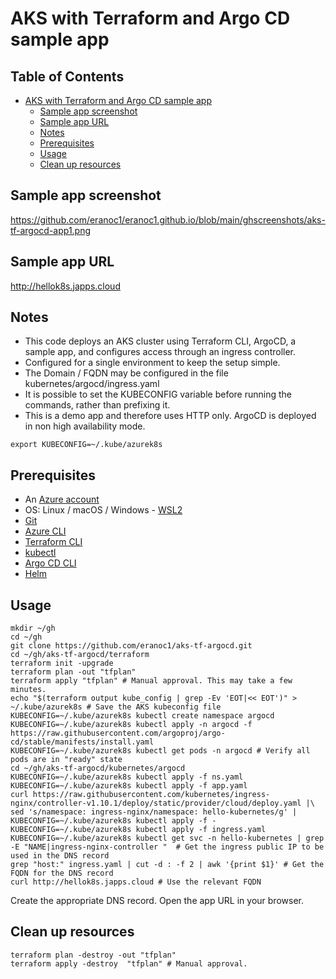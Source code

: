 # AKS with Terraform and Argo CD sample app

## Table of Contents

- [AKS with Terraform and Argo CD sample app](#aks-with-terraform-and-argo-cd-sample-app)
  - [Sample app screenshot](#sample-app-screenshot)
  - [Sample app URL](#sample-app-url)
  - [Notes](#notes)
  - [Prerequisites](#prerequisites)
  - [Usage](#usage)
  - [Clean up resources](#clean-up-resources)

## Sample app screenshot
https://github.com/eranoc1/eranoc1.github.io/blob/main/ghscreenshots/aks-tf-argocd-app1.png
## Sample app URL
http://hellok8s.japps.cloud

## Notes
- This code deploys an AKS cluster using Terraform CLI, ArgoCD, a sample app, and configures access through an ingress controller.
- Configured for a single environment to keep the setup simple.
- The Domain / FQDN may be configured in the file kubernetes/argocd/ingress.yaml
- It is possible to set the KUBECONFIG variable before running the commands, rather than prefixing it.
- This is a demo app and therefore uses HTTP only.
  ArgoCD is deployed in non high availability mode.

```
export KUBECONFIG=~/.kube/azurek8s
```
## Prerequisites
- An [Azure account](https://azure.microsoft.com/en-us/pricing/purchase-options/azure-account)
- OS: Linux / macOS / Windows - [WSL2](https://learn.microsoft.com/en-us/windows/wsl/install)
- [Git](https://git-scm.com/book/en/v2/Getting-Started-Installing-Git)
- [Azure CLI](https://learn.microsoft.com/en-us/cli/azure/install-azure-cli)
- [Terraform CLI](https://developer.hashicorp.com/terraform/tutorials/aws-get-started/install-cli#install-terraform)
- [kubectl](https://kubernetes.io/docs/tasks/tools/)
- [Argo CD CLI](https://argo-cd.readthedocs.io/en/stable/cli_installation/)
- [Helm](https://helm.sh/docs/intro/install/)

## Usage
```
mkdir ~/gh
cd ~/gh
git clone https://github.com/eranoc1/aks-tf-argocd.git
cd ~/gh/aks-tf-argocd/terraform
terraform init -upgrade
terraform plan -out "tfplan"
terraform apply "tfplan" # Manual approval. This may take a few minutes.
echo "$(terraform output kube_config | grep -Ev 'EOT|<< EOT')" > ~/.kube/azurek8s # Save the AKS kubeconfig file
KUBECONFIG=~/.kube/azurek8s kubectl create namespace argocd
KUBECONFIG=~/.kube/azurek8s kubectl apply -n argocd -f https://raw.githubusercontent.com/argoproj/argo-cd/stable/manifests/install.yaml
KUBECONFIG=~/.kube/azurek8s kubectl get pods -n argocd # Verify all pods are in "ready" state
cd ~/gh/aks-tf-argocd/kubernetes/argocd
KUBECONFIG=~/.kube/azurek8s kubectl apply -f ns.yaml
KUBECONFIG=~/.kube/azurek8s kubectl apply -f app.yaml
curl https://raw.githubusercontent.com/kubernetes/ingress-nginx/controller-v1.10.1/deploy/static/provider/cloud/deploy.yaml |\
sed 's/namespace: ingress-nginx/namespace: hello-kubernetes/g' | KUBECONFIG=~/.kube/azurek8s kubectl apply -f -
KUBECONFIG=~/.kube/azurek8s kubectl apply -f ingress.yaml
KUBECONFIG=~/.kube/azurek8s kubectl get svc -n hello-kubernetes | grep -E "NAME|ingress-nginx-controller "  # Get the ingress public IP to be used in the DNS record
grep "host:" ingress.yaml | cut -d : -f 2 | awk '{print $1}' # Get the FQDN for the DNS record
curl http://hellok8s.japps.cloud # Use the relevant FQDN
```
Create the appropriate DNS record.
Open the app URL in your browser.

## Clean up resources
```
terraform plan -destroy -out "tfplan"
terraform apply -destroy  "tfplan" # Manual approval.
```
